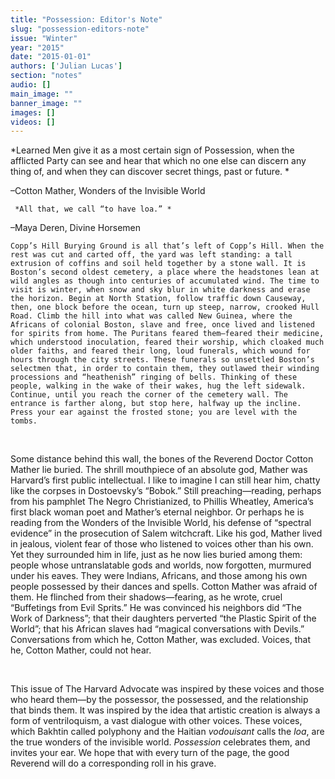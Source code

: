 ```yaml
---
title: "Possession: Editor's Note"
slug: "possession-editors-note"
issue: "Winter"
year: "2015"
date: "2015-01-01"
authors: ['Julian Lucas']
section: "notes"
audio: []
main_image: ""
banner_image: ""
images: []
videos: []
---
```

   *Learned Men give it as a most certain sign of Possession, when the afflicted Party can see and hear that which no one else can discern any thing of, and when they can discover secret things, past or future. *

 –Cotton Mather, Wonders of the Invisible World  
  
 

     *All that, we call “to have loa.” *

   –Maya Deren, Divine Horsemen   
  


    Copp’s Hill Burying Ground is all that’s left of Copp’s Hill. When the rest was cut and carted off, the yard was left standing: a tall extrusion of coffins and soil held together by a stone wall. It is Boston’s second oldest cemetery, a place where the headstones lean at wild angles as though into centuries of accumulated wind. The time to visit is winter, when snow and sky blur in white darkness and erase the horizon. Begin at North Station, follow traffic down Causeway, then, one block before the ocean, turn up steep, narrow, crooked Hull Road. Climb the hill into what was called New Guinea, where the Africans of colonial Boston, slave and free, once lived and listened for spirits from home. The Puritans feared them—feared their medicine, which understood inoculation, feared their worship, which cloaked much older faiths, and feared their long, loud funerals, which wound for hours through the city streets. These funerals so unsettled Boston’s selectmen that, in order to contain them, they outlawed their winding processions and “heathenish” ringing of bells. Thinking of these people, walking in the wake of their wakes, hug the left sidewalk. Continue, until you reach the corner of the cemetery wall. The entrance is farther along, but stop here, halfway up the incline. Press your ear against the frosted stone; you are level with the tombs.

  

 Some distance behind this wall, the bones of the Reverend Doctor Cotton Mather lie buried. The shrill mouthpiece of an absolute god, Mather was Harvard’s first public intellectual. I like to imagine I can still hear him, chatty like the corpses in Dostoevsky’s “Bobok.” Still preaching—reading, perhaps from his pamphlet The Negro Christianized, to Phillis Wheatley, America’s first black woman poet and Mather’s eternal neighbor. Or perhaps he is reading from the Wonders of the Invisible World, his defense of “spectral evidence” in the prosecution of Salem witchcraft. Like his god, Mather lived in jealous, violent fear of those who listened to voices other than his own. Yet they surrounded him in life, just as he now lies buried among them: people whose untranslatable gods and worlds, now forgotten, murmured under his eaves. They were Indians, Africans, and those among his own people possessed by their dances and spells. Cotton Mather was afraid of them. He flinched from their shadows—fearing, as he wrote, cruel “Buffetings from Evil Sprits.” He was convinced his neighbors did “The Work of Darkness”; that their daughters perverted “the Plastic Spirit of the World”; that his African slaves had “magical conversations with Devils.” Conversations from which he, Cotton Mather, was excluded. Voices, that he, Cotton Mather, could not hear.

  

 This issue of The Harvard Advocate was inspired by these voices and those who heard them—by the possessor, the possessed, and the relationship that binds them. It was inspired by the idea that artistic creation is always a form of ventriloquism, a vast dialogue with other voices. These voices, which Bakhtin called polyphony and the Haitian *vodouisant* calls the *loa*, are the true wonders of the invisible world. *Possession* celebrates them, and invites your ear. We hope that with every turn of the page, the good Reverend will do a corresponding roll in his grave. 

     

   